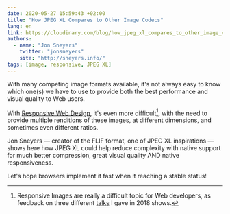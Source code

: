 ```yaml
---
date: 2020-05-27 15:59:43 +02:00
title: "How JPEG XL Compares to Other Image Codecs"
lang: en
link: https://cloudinary.com/blog/how_jpeg_xl_compares_to_other_image_codecs
authors:
  - name: "Jon Sneyers"
    twitter: "jonsneyers"
    site: "http://sneyers.info/"
tags: [image, responsive, JPEG XL]
---
```


With many competing image formats available, it's not always easy to know which one(s) we have to use to provide both the best performance and visual quality to Web users.

With [Responsive Web Design](/tags/rwd/), it's even more difficult[^talks], with the need to provide multiple renditions of these images, at different dimensions, and sometimes even different ratios.

[^talks]: Responsive Images are really a difficult topic for Web developers, as feedback on three different [talks](/talks/) I gave in 2018 shows.

Jon Sneyers — creator of the FLIF format, one of JPEG XL inspirations — shows here how JPEG XL could help reduce complexity with native support for much better compression, great visual quality AND native responsiveness.

Let's hope browsers implement it fast when it reaching a stable status!

